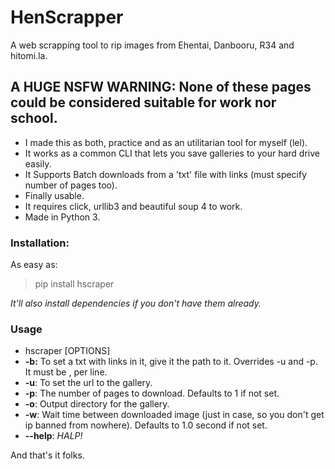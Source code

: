 # HenScrapper
A web scrapping tool to rip images from Ehentai, Danbooru, R34 and hitomi.la.

## **A HUGE NSFW WARNING:** None of these pages could be considered suitable for work nor school.

- I made this as both, practice and as an utilitarian tool for myself (lel).
- It works as a common CLI that lets you save galleries to your hard drive easily.
- It Supports Batch downloads from a 'txt' file with links (must specify number of pages too).
- Finally usable.
- It requires click, urllib3 and beautiful soup 4 to work.
- Made in Python 3.

### Installation:
As easy as:
> pip install hscraper

*It'll also install dependencies if you don't have them already.*

### Usage
- hscraper [OPTIONS]
- **-b:** To set a txt with links in it, give it the path to it. Overrides -u and -p. It must be <url>,<page> per line.
- **-u**: To set the url to the gallery.
- **-p**: The number of pages to download. Defaults to 1 if not set.
- **-o**: Output directory for the gallery.
- **-w**: Wait time between downloaded image (just in case, so you don't get ip banned from nowhere). Defaults to 1.0 second if not set.
- **--help**: *HALP!*

And that's it folks.







